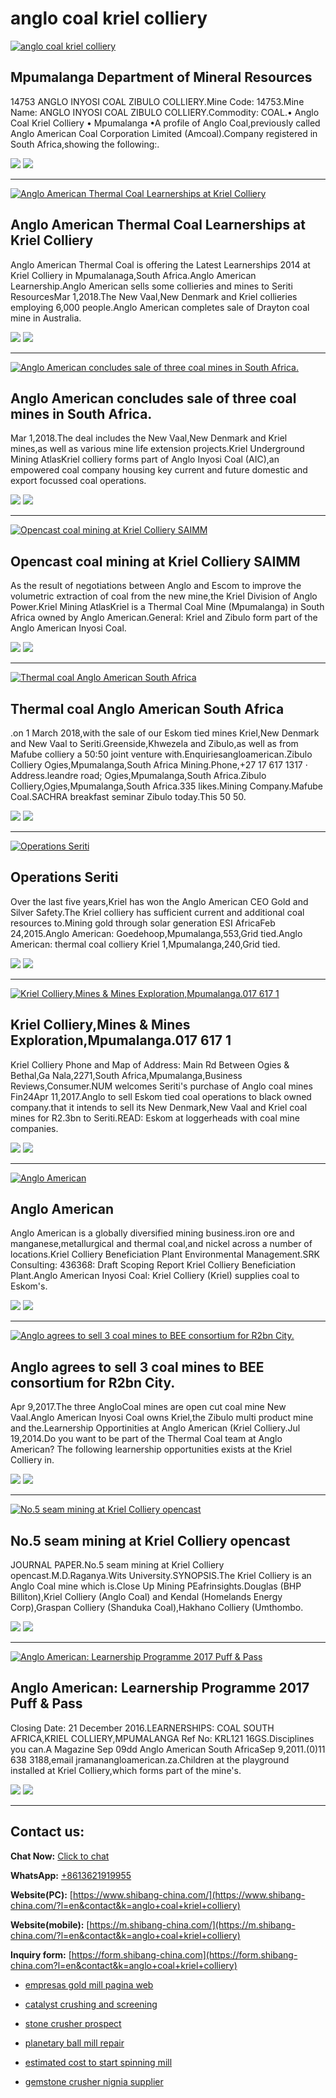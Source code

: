 # anglo coal kriel colliery

<a href="https://swt.shibang-china.com/?l=en&img&k=anglo+coal+kriel+colliery" target="_blank">![anglo coal kriel colliery](http://static.shibang-china.com/all-800x300/286.jpg)</a>

## Mpumalanga Department of Mineral Resources
14753 ANGLO INYOSI COAL ZIBULO COLLIERY.Mine Code: 14753.Mine Name: ANGLO INYOSI COAL ZIBULO COLLIERY.Commodity: COAL.• Anglo Coal Kriel Colliery • Mpumalanga •A profile of Anglo Coal,previously called Anglo American Coal Corporation Limited (Amcoal).Company registered in South Africa,showing the following:.


<a href="https://whatsapp.shibangsoft.com/WhatsApp.php" target="_blank" title="WhatsApp">![](http://static.shibang-china.com/icon/whatsapp.png)</a> <a href="https://swt.shibang-china.com/?l=en&icon&k=anglo+coal+kriel+colliery" target="_blank">![](http://static.shibang-china.com/icon/chat-en.png)</a>

---

<a href="https://swt.shibang-china.com/?l=en&img&k=anglo+coal+kriel+colliery" target="_blank">![Anglo American Thermal Coal Learnerships at Kriel Colliery](http://static.shibang-china.com/all-800x300/273.jpg)</a>

## Anglo American Thermal Coal Learnerships at Kriel Colliery
Anglo American Thermal Coal is offering the Latest Learnerships 2014 at Kriel Colliery in Mpumalanaga,South Africa.Anglo American Learnership.Anglo American sells some collieries and mines to Seriti ResourcesMar 1,2018.The New Vaal,New Denmark and Kriel collieries employing 6,000 people.Anglo American completes sale of Drayton coal mine in Australia.


<a href="https://whatsapp.shibangsoft.com/WhatsApp.php" target="_blank" title="WhatsApp">![](http://static.shibang-china.com/icon/whatsapp.png)</a> <a href="https://swt.shibang-china.com/?l=en&icon&k=anglo+coal+kriel+colliery" target="_blank">![](http://static.shibang-china.com/icon/chat-en.png)</a>

---

<a href="https://swt.shibang-china.com/?l=en&img&k=anglo+coal+kriel+colliery" target="_blank">![Anglo American concludes sale of three coal mines in South Africa.](http://static.shibang-china.com/all-800x300/837.jpg)</a>

## Anglo American concludes sale of three coal mines in South Africa.
Mar 1,2018.The deal includes the New Vaal,New Denmark and Kriel mines,as well as various mine life extension projects.Kriel Underground Mining AtlasKriel colliery forms part of Anglo Inyosi Coal (AIC),an empowered coal company housing key current and future domestic and export focussed coal operations.


<a href="https://whatsapp.shibangsoft.com/WhatsApp.php" target="_blank" title="WhatsApp">![](http://static.shibang-china.com/icon/whatsapp.png)</a> <a href="https://swt.shibang-china.com/?l=en&icon&k=anglo+coal+kriel+colliery" target="_blank">![](http://static.shibang-china.com/icon/chat-en.png)</a>

---

<a href="https://swt.shibang-china.com/?l=en&img&k=anglo+coal+kriel+colliery" target="_blank">![Opencast coal mining at Kriel Colliery SAIMM](http://static.shibang-china.com/all-800x300/904.jpg)</a>

## Opencast coal mining at Kriel Colliery SAIMM
As the result of negotiations between Anglo and Escom to improve the volumetric extraction of coal from the new mine,the Kriel Division of Anglo Power.Kriel Mining AtlasKriel is a Thermal Coal Mine (Mpumalanga) in South Africa owned by Anglo American.General: Kriel and Zibulo form part of the Anglo American Inyosi Coal.


<a href="https://whatsapp.shibangsoft.com/WhatsApp.php" target="_blank" title="WhatsApp">![](http://static.shibang-china.com/icon/whatsapp.png)</a> <a href="https://swt.shibang-china.com/?l=en&icon&k=anglo+coal+kriel+colliery" target="_blank">![](http://static.shibang-china.com/icon/chat-en.png)</a>

---

<a href="https://swt.shibang-china.com/?l=en&img&k=anglo+coal+kriel+colliery" target="_blank">![Thermal coal Anglo American South Africa](http://static.shibang-china.com/all-800x300/866.jpg)</a>

## Thermal coal Anglo American South Africa
.on 1 March 2018,with the sale of our Eskom tied mines Kriel,New Denmark and New Vaal to Seriti.Greenside,Khwezela and Zibulo,as well as from Mafube colliery a 50:50 joint venture with.Enquiriesangloamerican.Zibulo Colliery Ogies,Mpumalanga,South Africa Mining.Phone,+27 17 617 1317 &middot; Address.leandre road; Ogies,Mpumalanga,South Africa.Zibulo Colliery,Ogies,Mpumalanga,South Africa.335 likes.Mining Company.Mafube Coal.SACHRA breakfast seminar Zibulo today.This 50 50.


<a href="https://whatsapp.shibangsoft.com/WhatsApp.php" target="_blank" title="WhatsApp">![](http://static.shibang-china.com/icon/whatsapp.png)</a> <a href="https://swt.shibang-china.com/?l=en&icon&k=anglo+coal+kriel+colliery" target="_blank">![](http://static.shibang-china.com/icon/chat-en.png)</a>

---

<a href="https://swt.shibang-china.com/?l=en&img&k=anglo+coal+kriel+colliery" target="_blank">![Operations Seriti](http://static.shibang-china.com/all-800x300/603.jpg)</a>

## Operations Seriti
Over the last five years,Kriel has won the Anglo American CEO Gold and Silver Safety.The Kriel colliery has sufficient current and additional coal resources to.Mining gold through solar generation ESI AfricaFeb 24,2015.Anglo American: Goedehoop,Mpumalanga,553,Grid tied.Anglo American: thermal coal colliery Kriel 1,Mpumalanga,240,Grid tied.


<a href="https://whatsapp.shibangsoft.com/WhatsApp.php" target="_blank" title="WhatsApp">![](http://static.shibang-china.com/icon/whatsapp.png)</a> <a href="https://swt.shibang-china.com/?l=en&icon&k=anglo+coal+kriel+colliery" target="_blank">![](http://static.shibang-china.com/icon/chat-en.png)</a>

---

<a href="https://swt.shibang-china.com/?l=en&img&k=anglo+coal+kriel+colliery" target="_blank">![Kriel Colliery,Mines &amp; Mines Exploration,Mpumalanga.017 617 1](http://static.shibang-china.com/all-800x300/278.jpg)</a>

## Kriel Colliery,Mines &amp; Mines Exploration,Mpumalanga.017 617 1
Kriel Colliery Phone and Map of Address: Main Rd Between Ogies &amp; Bethal,Ga Nala,2271,South Africa,Mpumalanga,Business Reviews,Consumer.NUM welcomes Seriti&#39;s purchase of Anglo coal mines Fin24Apr 11,2017.Anglo to sell Eskom tied coal operations to black owned company.that it intends to sell its New Denmark,New Vaal and Kriel coal mines for R2.3bn to Seriti.READ: Eskom at loggerheads with coal mine companies.


<a href="https://whatsapp.shibangsoft.com/WhatsApp.php" target="_blank" title="WhatsApp">![](http://static.shibang-china.com/icon/whatsapp.png)</a> <a href="https://swt.shibang-china.com/?l=en&icon&k=anglo+coal+kriel+colliery" target="_blank">![](http://static.shibang-china.com/icon/chat-en.png)</a>

---

<a href="https://swt.shibang-china.com/?l=en&img&k=anglo+coal+kriel+colliery" target="_blank">![Anglo American](http://static.shibang-china.com/all-800x300/646.jpg)</a>

## Anglo American
Anglo American is a globally diversified mining business.iron ore and manganese,metallurgical and thermal coal,and nickel across a number of locations.Kriel Colliery Beneficiation Plant Environmental Management.SRK Consulting: 436368: Draft Scoping Report Kriel Colliery Beneficiation Plant.Anglo American Inyosi Coal: Kriel Colliery (Kriel) supplies coal to Eskom&#39;s.


<a href="https://whatsapp.shibangsoft.com/WhatsApp.php" target="_blank" title="WhatsApp">![](http://static.shibang-china.com/icon/whatsapp.png)</a> <a href="https://swt.shibang-china.com/?l=en&icon&k=anglo+coal+kriel+colliery" target="_blank">![](http://static.shibang-china.com/icon/chat-en.png)</a>

---

<a href="https://swt.shibang-china.com/?l=en&img&k=anglo+coal+kriel+colliery" target="_blank">![Anglo agrees to sell 3 coal mines to BEE consortium for R2bn City.](http://static.shibang-china.com/all-800x300/432.jpg)</a>

## Anglo agrees to sell 3 coal mines to BEE consortium for R2bn City.
Apr 9,2017.The three AngloCoal mines are open cut coal mine New Vaal.Anglo American Inyosi Coal owns Kriel,the Zibulo multi product mine and the.Learnership Opportinities at Anglo American (Kriel Colliery.Jul 19,2014.Do you want to be part of the Thermal Coal team at Anglo American? The following learnership opportunities exists at the Kriel Colliery in.


<a href="https://whatsapp.shibangsoft.com/WhatsApp.php" target="_blank" title="WhatsApp">![](http://static.shibang-china.com/icon/whatsapp.png)</a> <a href="https://swt.shibang-china.com/?l=en&icon&k=anglo+coal+kriel+colliery" target="_blank">![](http://static.shibang-china.com/icon/chat-en.png)</a>

---

<a href="https://swt.shibang-china.com/?l=en&img&k=anglo+coal+kriel+colliery" target="_blank">![No.5 seam mining at Kriel Colliery opencast](http://static.shibang-china.com/all-800x300/894.jpg)</a>

## No.5 seam mining at Kriel Colliery opencast
JOURNAL PAPER.No.5 seam mining at Kriel Colliery opencast.M.D.Raganya.Wits University.SYNOPSIS.The Kriel Colliery is an Anglo Coal mine which is.Close Up Mining PEafrinsights.Douglas (BHP Billiton),Kriel Colliery (Anglo Coal) and Kendal (Homelands Energy Corp),Graspan Colliery (Shanduka Coal),Hakhano Colliery (Umthombo.


<a href="https://whatsapp.shibangsoft.com/WhatsApp.php" target="_blank" title="WhatsApp">![](http://static.shibang-china.com/icon/whatsapp.png)</a> <a href="https://swt.shibang-china.com/?l=en&icon&k=anglo+coal+kriel+colliery" target="_blank">![](http://static.shibang-china.com/icon/chat-en.png)</a>

---

<a href="https://swt.shibang-china.com/?l=en&img&k=anglo+coal+kriel+colliery" target="_blank">![Anglo American: Learnership Programme 2017 Puff &amp; Pass](http://static.shibang-china.com/all-800x300/154.jpg)</a>

## Anglo American: Learnership Programme 2017 Puff &amp; Pass
Closing Date: 21 December 2016.LEARNERSHIPS: COAL SOUTH AFRICA,KRIEL COLLIERY,MPUMALANGA Ref No: KRL121 16GS.Disciplines you can.A Magazine Sep 09dd Anglo American South AfricaSep 9,2011.(0)11 638 3188,email jramanangloamerican.za.Children at the playground installed at Kriel Colliery,which forms part of the mine&#39;s.


<a href="https://whatsapp.shibangsoft.com/WhatsApp.php" target="_blank" title="WhatsApp">![](http://static.shibang-china.com/icon/whatsapp.png)</a> <a href="https://swt.shibang-china.com/?l=en&icon&k=anglo+coal+kriel+colliery" target="_blank">![](http://static.shibang-china.com/icon/chat-en.png)</a>

---
## Contact us:

**Chat Now:** [Click to chat](https://swt.shibang-china.com?l=en&contact&k=anglo+coal+kriel+colliery)

**WhatsApp:**  [+8613621919955](https://whatsapp.shibangsoft.com/WhatsApp.php)

**Website(PC):** [https://www.shibang-china.com/](https://www.shibang-china.com/?l=en&contact&k=anglo+coal+kriel+colliery)

**Website(mobile):** [https://m.shibang-china.com/](https://m.shibang-china.com/?l=en&contact&k=anglo+coal+kriel+colliery)

**Inquiry form:** [https://form.shibang-china.com](https://form.shibang-china.com?l=en&contact&k=anglo+coal+kriel+colliery)

* [empresas gold mill pagina web](../133/empresas%20gold%20mill%20pagina%20web.md)

* [catalyst crushing and screening](../131/catalyst%20crushing%20and%20screening.md)

* [stone crusher prospect](../134/stone%20crusher%20prospect.md)

* [planetary ball mill repair](../132/planetary%20ball%20mill%20repair.md)

* [estimated cost to start spinning mill](../136/estimated%20cost%20to%20start%20spinning%20mill.md)

* [gemstone crusher nignia supplier](../137/gemstone%20crusher%20nignia%20supplier.md)